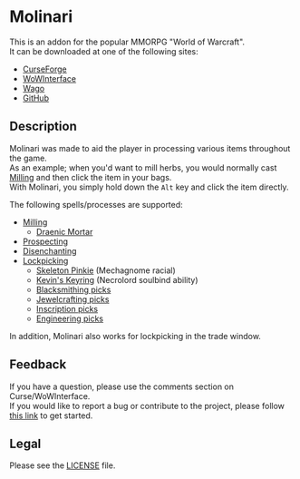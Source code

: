 # Molinari

This is an addon for the popular MMORPG "World of Warcraft".  
It can be downloaded at one of the following sites:

- [CurseForge](https://www.curseforge.com/wow/addons/molinari)
- [WoWInterface](https://wowinterface.com/downloads/info13188)
- [Wago](https://addons.wago.io/addons/molinari)
- [GitHub](https://github.com/p3lim-wow/Molinari/releases)

## Description

Molinari was made to aid the player in processing various items throughout the game.  
As an example; when you'd want to mill herbs, you would normally cast [Milling](https://wowhead.com/spell=51005) and then click the item in your bags.  
With Molinari, you simply hold down the `Alt` key and click the item directly.

The following spells/processes are supported:

- [Milling](https://www.wowhead.com/spell=51005)
  - [Draenic Mortar](https://www.wowhead.com/item=114942)
- [Prospecting](https://www.wowhead.com/spell=31252)
- [Disenchanting](https://www.wowhead.com/spell=13262)
- [Lockpicking](https://www.wowhead.com/spell=1804)
  - [Skeleton Pinkie](https://www.wowhead.com/spell=312890) (Mechagnome racial)
  - [Kevin's Keyring](https://www.wowhead.com/spell=323427) (Necrolord soulbind ability)
  - [Blacksmithing picks](https://www.wowhead.com/items/name:key?filter=86;2;0)
  - [Jewelcrafting picks](https://www.wowhead.com/items/name:lock?filter=86;7;0)
  - [Inscription picks](https://wowhead.com/items?filter=107:99;0:15;lockpick:0)
  - [Engineering picks](https://wowhead.com/items?filter=107:99;0:5;lockpick:0)

In addition, Molinari also works for lockpicking in the trade window.

## Feedback

If you have a question, please use the comments section on Curse/WoWInterface.  
If you would like to report a bug or contribute to the project, please follow [this link](https://github.com/p3lim-wow/Molinari/issues?q=) to get started.

## Legal

Please see the [LICENSE](https://github.com/p3lim-wow/Molinari/blob/master/LICENSE.txt) file.
